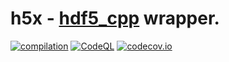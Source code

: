 # h5x - [hdf5_cpp](https://github.com/HDFGroup/hdf5) wrapper.

[![compilation](https://github.com/serge-klim/h5x/actions/workflows/cmake-multi-platform.yml/badge.svg?branch=main)](https://github.com/serge-klim/h5x/actions/workflows/cmake-multi-platform.yml)
[![CodeQL](https://github.com/serge-klim/h5x/actions/workflows/codeql.yml/badge.svg?branch=main)](https://github.com/serge-klim/h5x/actions/workflows/codeql.yml)
[![codecov.io](https://codecov.io/gh/serge-klim/h5x/branch/main/graph/badge.svg)](https://codecov.io/gh/serge-klim/h5x)